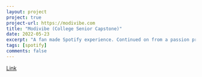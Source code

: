 ```yaml
---
layout: project
project: true
project-url: https://modivibe.com
title: "Modivibe (College Senior Capstone)"
date: 2022-05-23
excerpt: "A fan made Spotify experience. Continued on from a passion project."
tags: [spotify]
comments: false
---
```

[Link](modivibe.com)